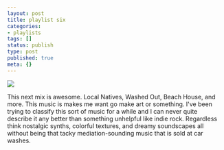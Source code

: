 ```yaml
---
layout: post
title: playlist six
categories:
- playlists
tags: []
status: publish
type: post
published: true
meta: {}
---
```


![](/squarespace_images/content_v1_50dcc98be4b0c2f49762636c_1404791896596-RHQPVUWC8K9CM81BM8XQ_image-asset.jpeg_)
  






This next mix is awesome. Local Natives, Washed Out, Beach House, and more. This music is makes me want go make art or something. I've been trying to classify this sort of music for a while and I can never quite describe it any better than something unhelpful like indie rock. Regardless think nostalgic synths, colorful textures, and dreamy soundscapes all without being that tacky mediation-sounding music that is sold at car washes.
